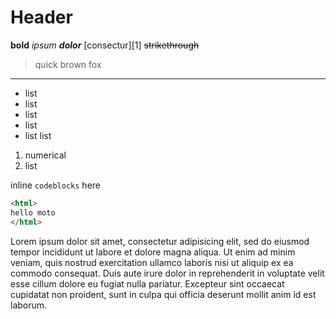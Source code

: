 # Header
**bold** _ipsum_ **_dolor_** [consectur][1] ~~strikethrough~~

> quick brown fox

--------------------------------------------------------------------------------

<!-- comment  -->

- list
- list
- list
- list
- list list

1. numerical
2. list



inline `codeblocks` here

```HTML
<html>
hello moto
</html>
```

Lorem ipsum dolor sit amet, consectetur adipisicing elit, sed do eiusmod tempor incididunt ut labore et dolore magna aliqua. Ut enim ad minim veniam, quis nostrud exercitation ullamco laboris nisi ut aliquip ex ea commodo consequat. Duis aute irure dolor in reprehenderit in voluptate velit esse cillum dolore eu fugiat nulla pariatur. Excepteur sint occaecat cupidatat non proident, sunt in culpa qui officia deserunt mollit anim id est laborum.
